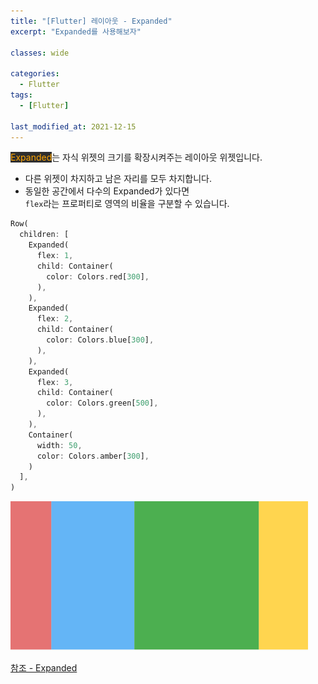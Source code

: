 ```yaml
---
title: "[Flutter] 레이아웃 - Expanded"
excerpt: "Expanded를 사용해보자"

classes: wide

categories:
  - Flutter
tags:
  - [Flutter]

last_modified_at: 2021-12-15
---
```


<mark style="background-color: #2e2e2e; color: orange;">Expanded</mark>는 자식 위젯의 크기를 확장시켜주는 레이아웃 위젯입니다.

* 다른 위젯이 차지하고 남은 자리를 모두 차지합니다.
* 동일한 공간에서 다수의 Expanded가 있다면   
`flex`라는 프로퍼티로 영역의 비율을 구분할 수 있습니다.

```dart
Row(
  children: [
    Expanded(
      flex: 1,
      child: Container(
        color: Colors.red[300],
      ),
    ),
    Expanded(
      flex: 2,
      child: Container(
        color: Colors.blue[300],
      ),
    ),
    Expanded(
      flex: 3,
      child: Container(
        color: Colors.green[500],
      ),
    ),
    Container(
      width: 50,
      color: Colors.amber[300],
    )
  ],
)
```

![align](/images/flutter-image/expanded.png)

[참조 - Expanded](https://api.flutter.dev/flutter/widgets/Expanded-class.html)